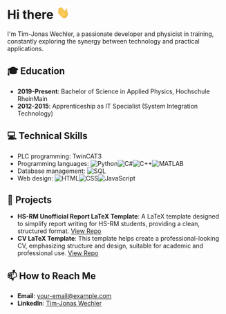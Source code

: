 # Hi there <img src="https://raw.githubusercontent.com/timjonaswechler/timjonaswechler/main/wave.gif" width="30px" height="30px" />
I'm Tim-Jonas Wechler, a passionate developer and physicist in training, constantly exploring the synergy between technology and practical applications.

## 🎓 Education
- **2019-Present**: Bachelor of Science in Applied Physics, Hochschule RheinMain
- **2012-2015**: Apprenticeship as IT Specialist (System Integration Technology)
  
## 💻 Technical Skills
- PLC programming: TwinCAT3
- Programming languages: ![Python](https://img.shields.io/badge/-Python-3776AB?style=flat-square&logo=Python&logoColor=white)![C#](https://img.shields.io/badge/-C%23-239120?style=flat-square&logo=csharp&logoColor=white)![C++](https://img.shields.io/badge/-C++-00599C?style=flat-square&logo=cplusplus&logoColor=white)![MATLAB](https://img.shields.io/badge/-MATLAB-0076A8?style=flat-square&logo=Matlab&logoColor=white)
- Database management: ![SQL](https://img.shields.io/badge/-SQL-336791?style=flat-square&logo=postgresql&logoColor=white)
- Web design: ![HTML](https://img.shields.io/badge/-HTML-E34F26?style=flat-square&logo=html5&logoColor=white)![CSS](https://img.shields.io/badge/-CSS-1572B6?style=flat-square&logo=css3&logoColor=white)![JavaScript](https://img.shields.io/badge/-JavaScript-F7DF1E?style=flat-square&logo=javascript&logoColor=black)

## 🚀 Projects
- **HS-RM Unofficial Report LaTeX Template**: A LaTeX template designed to simplify report writing for HS-RM students, providing a clean, structured format. [View Repo](https://github.com/timjonaswechler/hsrm-unoffical-report-latex)
- **CV LaTeX Template**: This template helps create a professional-looking CV, emphasizing structure and design, suitable for academic and professional use. [View Repo](https://github.com/timjonaswechler/cv-latex)

## 📫 How to Reach Me
- **Email**: your-email@example.com
- **LinkedIn**: [Tim-Jonas Wechler](https://linkedin.com/in/tim-jonas-wechler-89a983243)

